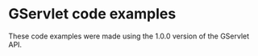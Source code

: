 # GServlet code examples

These code examples were made using the 1.0.0 version of the GServlet API.